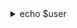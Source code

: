 <details>
<summary>echo $user</summary>
<br>
   
![New Piskel(10)](https://user-images.githubusercontent.com/30505692/117574783-06033080-b0df-11eb-9c9f-a3d515a2f255.png)

Hello I'm [Furim](https://github.com/Furim/Furim/files/6484403/pubkey.txt), thanks for hanging out on my profile the project im currently working on 🌿YerbaOS and maybe something other soon. 

<details>
<summary>Languages </summary>
 
 ![New Piskel(12)](https://user-images.githubusercontent.com/30505692/117575772-90e62a00-b0e3-11eb-8568-f57e48bc4e5e.png)

- [x] Python

- [x] C

- [x] C++

- [ ] A little bit of nodejs

</summary>
<br>
</details>

<details>
<summary>Stats  </summary>

![New Piskel(13)](https://user-images.githubusercontent.com/30505692/117576655-f7207c00-b0e6-11eb-927f-9c2744ca3325.png)

![Anurag's GitHub stats](https://github-readme-stats.vercel.app/api?username=furim&show_icons=true&theme=vue-dark)  
[![Top Langs](https://github-readme-stats.vercel.app/api/top-langs/?username=furim&theme=vue-dark)](https://github.com/anuraghazra/github-readme-stats)
<br>
</details>


<details>
<summary>Active Repos </summary>

![New Piskel(14)](https://user-images.githubusercontent.com/30505692/117576764-64341180-b0e7-11eb-9d55-e92f2bd91d5b.png)

[![Readme Card](https://github-readme-stats.vercel.app/api/pin/?username=furim&repo=yerbaOS&theme=vue-dark)](https://github.com/anuraghazra/github-readme-stats)

<br>
</details>



